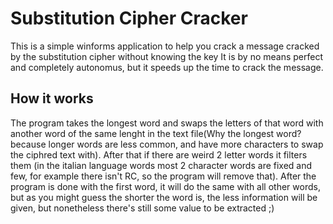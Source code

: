 # Substitution Cipher Cracker
This is a simple winforms application to help you crack a message cracked by the substitution cipher without knowing the key
It is by no means perfect and completely autonomus, but it speeds up the time to crack the message. 
## **How it works**
The program takes the longest word and swaps the letters of that word with another word of the same lenght in the text file(Why the longest word? because longer words are less common, and have more characters to swap the ciphred text with). After that if there are weird 2 letter words it filters them (in the italian language words most 2 character words are fixed and few, for example there isn't RC, so the program will remove that).
After the program is done with the first word, it will do the same with all other words, but as you might guess the shorter the word is, the less information will be given, but nonetheless there's still some value to be extracted ;)
